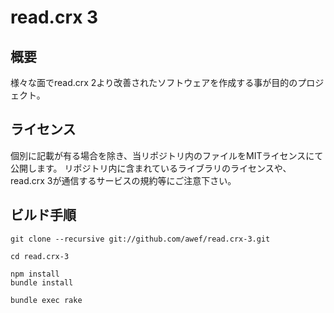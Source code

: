 # read.crx 3

## 概要

様々な面でread.crx 2より改善されたソフトウェアを作成する事が目的のプロジェクト。

## ライセンス

個別に記載が有る場合を除き、当リポジトリ内のファイルをMITライセンスにて公開します。
リポジトリ内に含まれているライブラリのライセンスや、read.crx 3が通信するサービスの規約等にご注意下さい。

## ビルド手順

    git clone --recursive git://github.com/awef/read.crx-3.git
    
    cd read.crx-3
    
    npm install
    bundle install
    
    bundle exec rake

